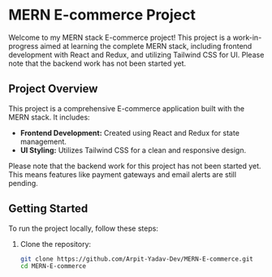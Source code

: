 # MERN E-commerce Project

Welcome to my MERN stack E-commerce project! This project is a work-in-progress aimed at learning the complete MERN stack, including frontend development with React and Redux, and utilizing Tailwind CSS for UI. Please note that the backend work has not been started yet.

## Project Overview

This project is a comprehensive E-commerce application built with the MERN stack. It includes:

- **Frontend Development:** Created using React and Redux for state management.
- **UI Styling:** Utilizes Tailwind CSS for a clean and responsive design.

Please note that the backend work for this project has not been started yet. This means features like payment gateways and email alerts are still pending.

## Getting Started

To run the project locally, follow these steps:

1. Clone the repository:
   ```bash
   git clone https://github.com/Arpit-Yadav-Dev/MERN-E-commerce.git
   cd MERN-E-commerce
